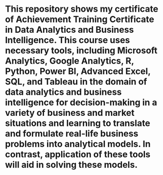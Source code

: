 # This repository shows my certificate of Achievement Training Certificate in Data Analytics and Business Intelligence. This course uses necessary tools, including Microsoft Analytics, Google Analytics, R, Python, Power BI, Advanced Excel, SQL, and Tableau in the domain of data analytics and business intelligence for decision-making in a variety of business and market situations and learning to translate and formulate real-life business problems into analytical models. In contrast, application of these tools will aid in solving these models.
